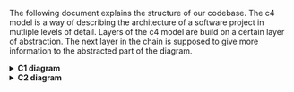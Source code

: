 The following document explains the structure of our codebase.
The c4 model is a way of describing the architecture of a software project in mutliple levels of detail.
Layers of the c4 model are build on a certain layer of abstraction. 
The next layer in the chain is supposed to give more information to the abstracted part of the diagram.

<details>
  <summary><b>C1 diagram</b></summary>
  TODO: more explanation
  
  ![alt text](/c4-diagrams/C1%20-%20System%20context%20diagram.svg "C1")
</details>
<details>
  <summary><b>C2 diagram</b></summary>  
  TODO: more explanation
  
  ![alt text](/c4-diagrams/C2%20-%20Container%20diagram.svg "C2")
</details>
